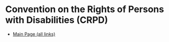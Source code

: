 # Convention on the Rights of Persons with Disabilities (CRPD)

- [Main Page (all links)](https://www.un.org/development/desa/disabilities/convention-on-the-rights-of-persons-with-disabilities.html)
